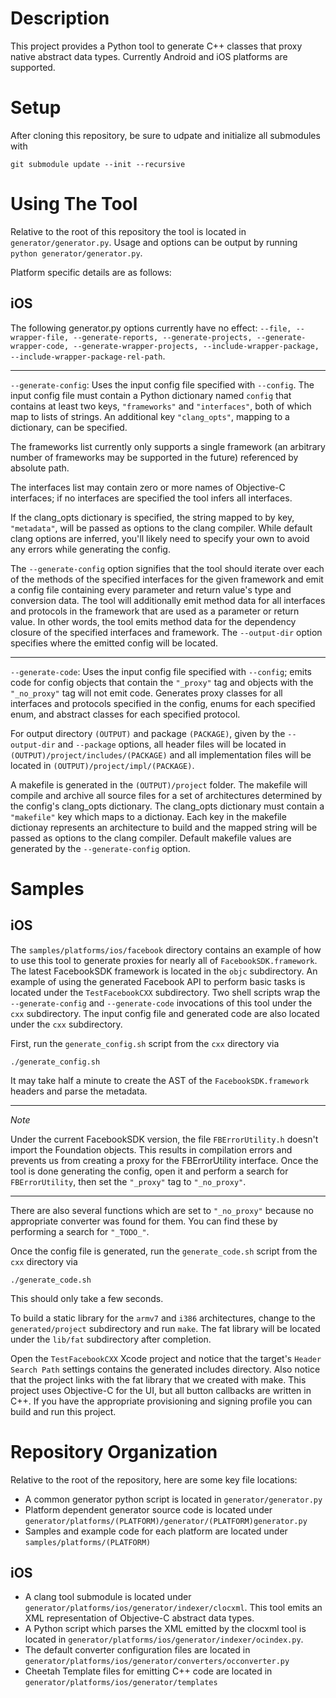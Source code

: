 Description
============
This project provides a Python tool to generate C++ classes that proxy native abstract data types. Currently Android and iOS platforms are supported.

Setup
============
After cloning this repository, be sure to udpate and initialize all submodules with

	git submodule update --init --recursive

Using The Tool
============
Relative to the root of this repository the tool is located in `generator/generator.py`. Usage and options can be output by running `python generator/generator.py`.

Platform specific details are as follows:

iOS
------------
The following generator.py options currently have no effect: `--file, --wrapper-file, --generate-reports, --generate-projects, --generate-wrapper-code, --generate-wrapper-projects, --include-wrapper-package, --include-wrapper-package-rel-path`.

------------

`--generate-config`: Uses the input config file specified with `--config`. The input config file must contain a Python dictionary named `config` that contains at least two keys, `"frameworks"` and `"interfaces"`, both of which map to lists of strings. An additional key `"clang_opts"`, mapping to a dictionary, can be specified.

The frameworks list currently only supports a single framework (an arbitrary number of frameworks may be supported in the future) referenced by absolute path.

The interfaces list may contain zero or more names of Objective-C interfaces; if no interfaces are specified the tool infers all interfaces.

If the clang_opts dictionary is specified, the string mapped to by key, `"metadata"`, will be passed as options to the clang compiler. While default clang options are inferred, you'll likely need to specify your own to avoid any errors while generating the config.

The `--generate-config` option signifies that the tool should iterate over each of the methods of the specified interfaces for the given framework and emit a config file containing every parameter and return value's type and conversion data. The tool will additionally emit method data for all interfaces and protocols in the framework that are used as a parameter or return value. In other words, the tool emits method data for the dependency closure of the specified interfaces and framework. The `--output-dir` option specifies where the emitted config will be located.

-------------

`--generate-code`: Uses the input config file specified with `--config`; emits code for config objects that contain the `"_proxy"` tag and objects with the `"_no_proxy"` tag will not emit code. Generates proxy classes for all interfaces and protocols specified in the config, enums for each specified enum, and abstract classes for each specified protocol.

For output directory `(OUTPUT)` and package `(PACKAGE)`, given by the `--output-dir` and `--package` options, all header files will be located in `(OUTPUT)/project/includes/(PACKAGE)` and all implementation files will be located in `(OUTPUT)/project/impl/(PACKAGE)`.

A makefile is generated in the `(OUTPUT)/project` folder. The makefile will compile and archive all source files for a set of architectures determined by the config's clang_opts dictionary. The clang_opts dictionary must contain a `"makefile"` key which maps to a dictionay. Each key in the makefile dictionay represents an architecture to build and the mapped string will be passed as options to the clang compiler. Default makefile values are generated by the `--generate-config` option.



Samples
============

iOS
------------
The `samples/platforms/ios/facebook` directory contains an example of how to use this tool to generate proxies for nearly all of `FacebookSDK.framework`. The latest FacebookSDK framework is located in the `objc` subdirectory. An example of using the generated Facebook API to perform basic tasks is located under the `TestFacebookCXX` subdirectory. Two shell scripts wrap the `--generate-config` and `--generate-code` invocations of this tool under the `cxx` subdirectory. The input config file and generated code are also located under the `cxx` subdirectory.

First, run the `generate_config.sh` script from the `cxx` directory via 

	./generate_config.sh

It may take half a minute to create the AST of the `FacebookSDK.framework` headers and parse the metadata.


------------

_Note_

Under the current FacebookSDK version, the file `FBErrorUtility.h` doesn't import the Foundation objects. This results in compilation errors and prevents us from creating a proxy for the FBErrorUtility interface. Once the tool is done generating the config, open it and perform a search for `FBErrorUtility`, then set the `"_proxy"` tag to `"_no_proxy"`.

------------

There are also several functions which are set to `"_no_proxy"` because no appropriate converter was found for them. You can find these by performing a search for `"_TODO_"`.

Once the config file is generated, run the `generate_code.sh` script from the `cxx` directory via 

	./generate_code.sh

This should only take a few seconds.

To build a static library for the `armv7` and `i386` architectures, change to the `generated/project` subdirectory and run `make`. The fat library will be located under the `lib/fat` subdirectory after completion.

Open the `TestFacebookCXX` Xcode project and notice that the target's `Header Search Path` settings contains the generated includes directory. Also notice that the project links with the fat library that we created with make. This project uses Objective-C for the UI, but all button callbacks are written in C++. If you have the appropriate provisioning and signing profile you can build and run this project.


Repository Organization
============
Relative to the root of the repository, here are some key file locations:

- A common generator python script is located in `generator/generator.py`
- Platform dependent generator source code is located under `generator/platforms/(PLATFORM)/generator/(PLATFORM)generator.py`
- Samples and example code for each platform are located under `samples/platforms/(PLATFORM)`

iOS
------------
- A clang tool submodule is located under `generator/platforms/ios/generator/indexer/clocxml`. This tool emits an XML representation of Objective-C abstract data types.
- A Python script which parses the XML emitted by the clocxml tool is located in `generator/platforms/ios/generator/indexer/ocindex.py`.
- The default converter configuration files are located in `generator/platforms/ios/generator/converters/occonverter.py`
- Cheetah Template files for emitting C++ code are located in `generator/platforms/ios/generator/templates`


